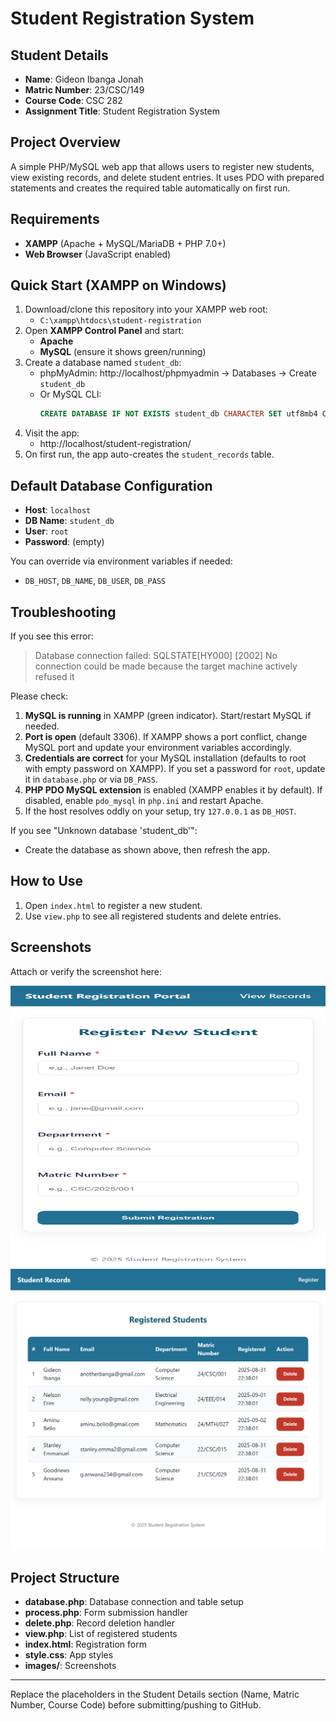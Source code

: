 # Student Registration System

## Student Details
- **Name**: Gideon Ibanga Jonah
- **Matric Number**: 23/CSC/149
- **Course Code**: CSC 282
- **Assignment Title**: Student Registration System

## Project Overview
A simple PHP/MySQL web app that allows users to register new students, view existing records, and delete student entries. It uses PDO with prepared statements and creates the required table automatically on first run.

## Requirements
- **XAMPP** (Apache + MySQL/MariaDB + PHP 7.0+)
- **Web Browser** (JavaScript enabled)

## Quick Start (XAMPP on Windows)
1. Download/clone this repository into your XAMPP web root:
   - `C:\xampp\htdocs\student-registration`
2. Open **XAMPP Control Panel** and start:
   - **Apache**
   - **MySQL** (ensure it shows green/running)
3. Create a database named `student_db`:
   - phpMyAdmin: http://localhost/phpmyadmin → Databases → Create `student_db`
   - Or MySQL CLI:
     ```sql
     CREATE DATABASE IF NOT EXISTS student_db CHARACTER SET utf8mb4 COLLATE utf8mb4_unicode_ci;
     ```
4. Visit the app:
   - http://localhost/student-registration/
5. On first run, the app auto-creates the `student_records` table.

## Default Database Configuration
- **Host**: `localhost`
- **DB Name**: `student_db`
- **User**: `root`
- **Password**: (empty)

You can override via environment variables if needed:
- `DB_HOST`, `DB_NAME`, `DB_USER`, `DB_PASS`

## Troubleshooting
If you see this error:
> Database connection failed: SQLSTATE[HY000] [2002] No connection could be made because the target machine actively refused it

Please check:
1. **MySQL is running** in XAMPP (green indicator). Start/restart MySQL if needed.
2. **Port is open** (default 3306). If XAMPP shows a port conflict, change MySQL port and update your environment variables accordingly.
3. **Credentials are correct** for your MySQL installation (defaults to root with empty password on XAMPP). If you set a password for `root`, update it in `database.php` or via `DB_PASS`.
4. **PHP PDO MySQL extension** is enabled (XAMPP enables it by default). If disabled, enable `pdo_mysql` in `php.ini` and restart Apache.
5. If the host resolves oddly on your setup, try `127.0.0.1` as `DB_HOST`.

If you see "Unknown database 'student_db'":
- Create the database as shown above, then refresh the app.

## How to Use
1. Open `index.html` to register a new student.
2. Use `view.php` to see all registered students and delete entries.

## Screenshots
Attach or verify the screenshot here:

<img src="images/index.html.png" alt="Registration screen (index.html)" width="800" height="450" />
<img src="images/view.php.png" alt="Registration screen (index.html)" width="800" height="450" />

## Project Structure
- **database.php**: Database connection and table setup
- **process.php**: Form submission handler
- **delete.php**: Record deletion handler
- **view.php**: List of registered students
- **index.html**: Registration form
- **style.css**: App styles
- **images/**: Screenshots

---
Replace the placeholders in the Student Details section (Name, Matric Number, Course Code) before submitting/pushing to GitHub.
